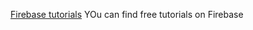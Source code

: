 <a href="http://www.exceptionbound.com/">Firebase tutorials</a>
YOu can find free tutorials on Firebase
